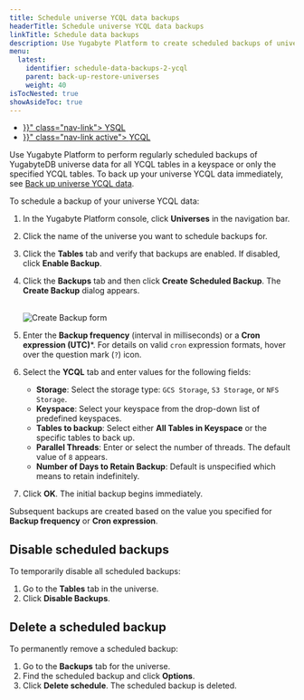 ```yaml
---
title: Schedule universe YCQL data backups
headerTitle: Schedule universe YCQL data backups
linkTitle: Schedule data backups
description: Use Yugabyte Platform to create scheduled backups of universe YCQL data.
menu:
  latest:
    identifier: schedule-data-backups-2-ycql
    parent: back-up-restore-universes
    weight: 40
isTocNested: true
showAsideToc: true
---
```


<ul class="nav nav-tabs-alt nav-tabs-yb">

  <li >
    <a href="{{< relref "./ysql.md" >}}" class="nav-link">
      <i class="icon-postgres" aria-hidden="true"></i>
      YSQL
    </a>
  </li>

  <li >
    <a href="{{< relref "./ycql.md" >}}" class="nav-link active">
      <i class="icon-cassandra" aria-hidden="true"></i>
      YCQL
    </a>
  </li>

</ul>

Use Yugabyte Platform to perform regularly scheduled backups of YugabyteDB universe data for all YCQL tables in a keyspace or only the specified YCQL tables. To back up your universe YCQL data immediately, see [Back up universe YCQL data](../../back-up-universe-data/ycql).

To schedule a backup of your universe YCQL data:

1. In the Yugabyte Platform console, click **Universes** in the navigation bar.
2. Click the name of the universe you want to schedule backups for.
3. Click the **Tables** tab and verify that backups are enabled. If disabled, click **Enable Backup**.
4. Click the **Backups** tab and then click **Create Scheduled Backup**. The **Create Backup** dialog appears.
    <br/>
    <br/>

    ![Create Backup form](/images/yp/scheduled-backup-ycql.png)

5. Enter the **Backup frequency** (interval in milliseconds) or a **Cron expression (UTC)***. For details on valid `cron` expression formats, hover over the question mark (`?`) icon.

6. Select the **YCQL** tab and enter values for the following fields:

    - **Storage**: Select the storage type: `GCS Storage`, `S3 Storage`, or `NFS Storage`.
    - **Keyspace**: Select your keyspace from the drop-down list of predefined keyspaces.
    - **Tables to backup**: Select either **All Tables in Keyspace** or the specific tables to back up.
    - **Parallel Threads**: Enter or select the number of threads. The default value of `8` appears.
    - **Number of Days to Retain Backup**: Default is unspecified which means to retain indefinitely.

7. Click **OK**. The initial backup begins immediately.

Subsequent backups are created based on the value you specified for **Backup frequency** or **Cron expression**.

## Disable scheduled backups

To temporarily disable all scheduled backups:

1. Go to the **Tables** tab in the universe.
2. Click **Disable Backups**.

## Delete a scheduled backup

To permanently remove a scheduled backup:

1. Go to the **Backups** tab for the universe. 
2. Find the scheduled backup and click **Options**.
3. Click **Delete schedule**. The scheduled backup is deleted.
